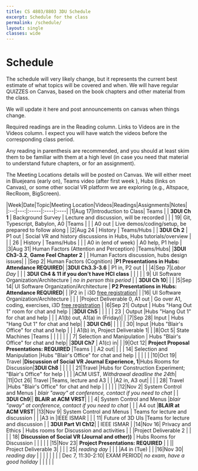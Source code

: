 ```yaml
---
title: CS 4803/8803 3DU Schedule
excerpt: Schedule for the class
permalink: /schedule/
layout: single
classes: wide
---
```


# Schedule

The schedule will very likely change, but it represents the current best estimate of what topics will be covered and when.  We will have regular QUIZZES on Canvas, based on the book chapters and other material from the class.

We will update it here and post announcements on canvas when things change.

Required readings are in the Reading column. Links to Videos are in the Videos column.  I expect you will have watch the videos before the corresponding class period.

Any reading in parenthesis are recommended, and you should at least skim them to be familiar with them at a high level (in case you need that material to understand future chapters, or for an assignment).

The Meeting Locations details will be posted on Canvas.  We will either meet in Bluejeans (early on), Teams video (after first week ), Hubs (links on Canvas), or some other social VR platform we are exploring (e.g., Altspace, RecRoom, BigScreen).

|Week|Date|Topic|Meeting Location|Videos|Readings|Assignments|Notes|
|:--:|---:|:-----|:----|:----|
|1|Aug 17|Introduction to Class| Teams | | **3DUI Ch 1** | Background Survey | Lecture and discussion, will be recorded |
| | 19| Git, Typescript, Babylon, A0 |Teams | | | A0 out | Live demos/coding/setup, be prepared to follow along |
|2|Aug 24 | History  | Teams/Hubs | | **3DUI Ch 2**  | P1 out | Social VR and history discussions in Hubs, Hubs tutorials/overview |
| | 26 |  History | Teams/Hubs | | | A0 in (end of week) | A0 help, P1 help |
|3|Aug 31| Human Factors (Attention and Perception) |Teams/Hubs| |**3DUI Ch3-3.2**, **Game Feel Chapter 2** | | Human Factors discussion, hubs design issues|
| |Sep 2| Human Factors (Cognition) |**P1 Presentations in Hubs: Attendance REQUIRED**| |**3DUI Ch3.3-3.6** | P1 in, P2 out | |
|4|Sep 7|_Labor Day_ | | | **3DUI Ch4 & 11 if you don't have HCI class** | | |
| | 9| UI Software Organization/Architecture | _no in person this period_ | | **3DUI Ch 10**| |  |
|5|Sep 14| UI Software Organization/Architecture | **P2 Presentations in Hubs: Attendance REQUIRED**| | |P2 in | i3D [free registration](https://bit.ly/i3d2020reg)|
| |16| UI Software Organization/Architecture | | | |Project Deliverable 0, A1 out | Go over A1, coding, exercises, i3D [free registration](https://bit.ly/i3d2020reg) |
|6|Sep 21| Output | Hubs "Hang Out 1" room for chat and help | |**3DUI Ch5**  | | |
| | 23 | Output |Hubs "Hang Out 1" for chat and help | | | A1(b) out, A1(a) in (Friday)| |
|7|Sep 28| Input | Hubs "Hang Out 1" for chat and help| | **3DUI Ch6**| | |
| |  30| Input |Hubs "Blair's Office" for chat and help | | | A1(b) in, Project Deliverable 1| |
|8|Oct 5| State Machines |Teams | | | | |
| | 7| Selection and Manipulation | Hubs "Blair's Office" for chat and help| |**3DUI Ch7** | A1(c) in| |
|9|Oct 12| **Project Proposal Presentations: REQUIRED** |Teams | | A2 out| |
| | 14| Selection and Manipulation |Hubs "Blair's Office" for chat and help | | | | |
|10|Oct 19| Travel |**Discussion of Social VR Journal Experience, 1**|Hubs Rooms for Discussion|**3DUI Ch8** | | |
| | 21|Travel |Hubs for Construction Experiment; "Blair's Office" for help | | | |ACM UIST, _Withdrawal deadline the 24th_|
|11|Oct 26| Travel |Teams, lecture and A3 | | |A2 in, A3 out| |
| | 28| Travel |Hubs "Blair's Office" for chat and help | | | | |
|12|Nov 2| System Control and Menus | _blair "away" at conference, contact if you need to chat_ | | **3DUI Ch9**|| **BLAIR at ACM VRST**|
| | 4| System Control and Menus |_blair "away" at conference, contact if you need to chat_ | | | A4 out |**BLAIR at ACM VRST**|
|13|Nov 9| System Control and Menus | Teams for lecture and discussion | | |A3 in  |IEEE ISMAR |
| | 11| Future of 3D UIs |Teams for lecture and discussion | | **3DUI Part VI Ch12**| | IEEE ISMAR |
|14|Nov 16| Privacy and Ethics | Hubs rooms for Discussion and activities | | |Project Deliverable 2 | |
| | 18| **Discussion of Social VR (Journal and other))** | Hubs Rooms for Discussion | | | | |
|15|Nov 23| **Project Presentations: REQUIRED** | | || Project Deliverable 3| |
| | 25| *reading day* | | | |A4 in (Tue) | |
|16|Nov 30| *reading day* | | | | | |
| | Dec 7, 11:30-2:10| EXAM PERIOD| _no exam, have a good holiday_ | | | | |